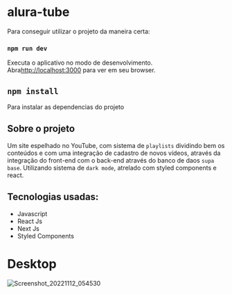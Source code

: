 # alura-tube

Para conseguir utilizar o projeto da maneira certa:

### `npm run dev`

Executa o aplicativo no modo de desenvolvimento.\
Abra[http://localhost:3000](http://localhost:3000) para ver em seu browser.

## `npm install`

Para instalar as dependencias do projeto

## Sobre o projeto

Um site espelhado no YouTube, com sistema de `playlists` dividindo bem os conteúdos e com uma integração de cadastro de novos vídeos, através da integração do front-end com o back-end através do banco de daos `supa base`. Utilizando sistema de `dark mode`, atrelado com styled components e react.

## Tecnologias usadas:

- Javascript
- React Js
- Next Js
- Styled Components

# Desktop
 
![Screenshot_20221112_054530](https://user-images.githubusercontent.com/91925011/201493929-f8f2f4ab-a5c9-4be8-bb4b-16507da13393.png)




